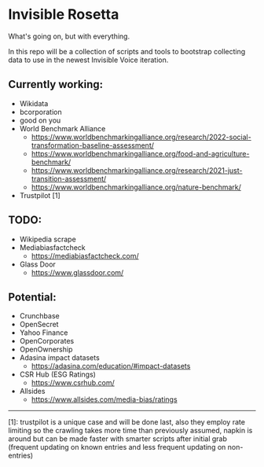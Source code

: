 # Invisible Rosetta

What's going on, but with everything. 

In this repo will be a collection of scripts and tools to bootstrap collecting 
data to use in the newest Invisible Voice iteration. 

## Currently working:
- Wikidata
- bcorporation
- good on you
- World Benchmark Alliance
    - https://www.worldbenchmarkingalliance.org/research/2022-social-transformation-baseline-assessment/
    - https://www.worldbenchmarkingalliance.org/food-and-agriculture-benchmark/
    - https://www.worldbenchmarkingalliance.org/research/2021-just-transition-assessment/
    - https://www.worldbenchmarkingalliance.org/nature-benchmark/
- Trustpilot [1]

## TODO:
- Wikipedia scrape
- Mediabiasfactcheck
    - https://mediabiasfactcheck.com/
- Glass Door 
    - https://www.glassdoor.com/

## Potential:
- Crunchbase
- OpenSecret
- Yahoo Finance
- OpenCorporates
- OpenOwnership
- Adasina impact datasets 
    - https://adasina.com/education/#impact-datasets
- CSR Hub (ESG Ratings)
    - https://www.csrhub.com/
- Allsides
    - https://www.allsides.com/media-bias/ratings

---
[1]: trustpilot is a unique case and will be done last, also they employ rate limiting so the crawling takes more time than previously assumed, napkin is around but can be made faster with smarter scripts after initial grab (frequent updating on known entries and less frequent updating on non-entries)
